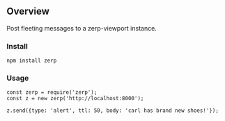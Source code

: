 ## Overview
Post fleeting messages to a zerp-viewport instance.

### Install
```
npm install zerp
```

### Usage
```
const zerp = require('zerp');
const z = new zerp('http://localhost:8000');

z.send({type: 'alert', ttl: 50, body: 'carl has brand new shoes!'});
```
